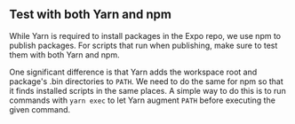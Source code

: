 ## Test with both Yarn and npm

While Yarn is required to install packages in the Expo repo, we use npm to publish packages. For scripts that run when publishing, make sure to test them with both Yarn and npm.

One significant difference is that Yarn adds the workspace root and package's .bin directories to `PATH`. We need to do the same for npm so that it finds installed scripts in the same places. A simple way to do this is to run commands with `yarn exec` to let Yarn augment `PATH` before executing the given command.
